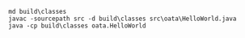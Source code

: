       md build\classes
      javac -sourcepath src -d build\classes src\oata\HelloWorld.java
      java -cp build\classes oata.HelloWorld
